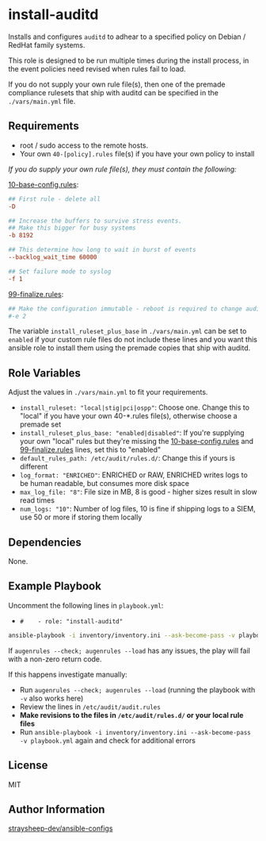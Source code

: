 install-auditd
=========

Installs and configures `auditd` to adhear to a specified policy on Debian / RedHat family systems.

This role is designed to be run multiple times during the install process, in the event policies need revised when rules fail to load.

If you do not supply your own rule file(s), then one of the premade compliance rulesets that ship with auditd can be specified in the `./vars/main.yml` file.

Requirements
------------

- root / sudo access to the remote hosts.
- Your own `40-[policy].rules` file(s) if you have your own policy to install

*If you do supply your own rule file(s), they must contain the following:*

[10-base-config.rules](https://github.com/linux-audit/audit-userspace/blob/master/rules/10-base-config.rules):
```conf
## First rule - delete all
-D

## Increase the buffers to survive stress events.
## Make this bigger for busy systems
-b 8192

## This determine how long to wait in burst of events
--backlog_wait_time 60000

## Set failure mode to syslog
-f 1
```

[99-finalize.rules](https://github.com/linux-audit/audit-userspace/blob/master/rules/99-finalize.rules):
```conf
## Make the configuration immutable - reboot is required to change audit rules
#-e 2
```

The variable `install_ruleset_plus_base` in `./vars/main.yml` can be set to `enabled` if your custom rule files do not include these lines and you want this ansible role to install them using the premade copies that ship with auditd.

Role Variables
--------------

Adjust the values in `./vars/main.yml` to fit your requirements.

- `install_ruleset: "local|stig|pci|ospp"`: Choose one. Change this to "local" if you have your own 40-*.rules file(s), otherwise choose a premade set
- `install_ruleset_plus_base: "enabled|disabled"`: If you're supplying your own "local" rules but they're missing the [10-base-config.rules](https://github.com/linux-audit/audit-userspace/blob/master/rules/10-base-config.rules) and [99-finalize.rules](https://github.com/linux-audit/audit-userspace/blob/master/rules/99-finalize.rules) lines, set this to "enabled"
- `default_rules_path: /etc/audit/rules.d/`: Change this if yours is different
- `log_format: "ENRICHED"`: ENRICHED or RAW, ENRICHED writes logs to be human readable, but consumes more disk space
- `max_log_file: "8"`: File size in MB, 8 is good - higher sizes result in slow read times
- `num_logs: "10"`: Number of log files, 10 is fine if shipping logs to a SIEM, use 50 or more if storing them locally

Dependencies
------------

None.

Example Playbook
----------------

Uncomment the following lines in `playbook.yml`:

- `#    - role: "install-auditd"`

```bash
ansible-playbook -i inventory/inventory.ini --ask-become-pass -v playbook.yml
```

If `augenrules --check; augenrules --load` has any issues, the play will fail with a non-zero return code. 

If this happens investigate manually:

- Run `augenrules --check; augenrules --load` (running the playbook with `-v` also works here)
- Review the lines in `/etc/audit/audit.rules`
- **Make revisions to the files in `/etc/audit/rules.d/` or your local rule files**
- Run `ansible-playbook -i inventory/inventory.ini --ask-become-pass -v playbook.yml` again and check for additional errors

License
-------

MIT

Author Information
------------------

[straysheep-dev/ansible-configs](https://github.com/straysheep-dev/ansible-configs/)
